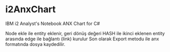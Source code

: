 # i2AnxChart
IBM i2 Analyst's Notebook ANX Chart for C#

Node ekle ile entity eklenir, geri dönüş değeri HASH ile ikinci eklenen entity arasında edge ile bağlantı (link) kurulur
Son olarak Export metodu ile anx formatında dosya kaydedilir.
